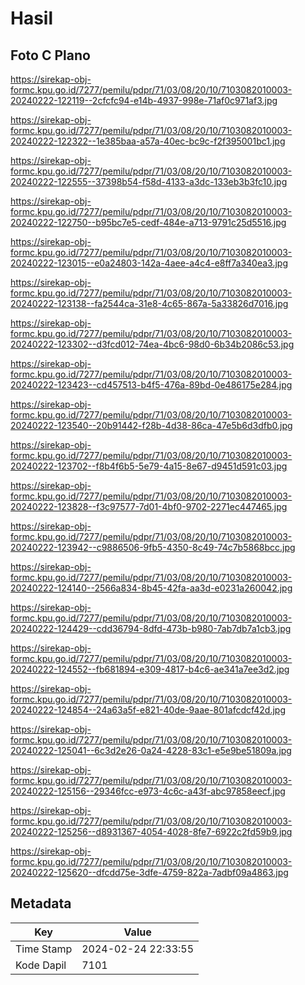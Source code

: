 # Hasil

## Foto C Plano

https://sirekap-obj-formc.kpu.go.id/7277/pemilu/pdpr/71/03/08/20/10/7103082010003-20240222-122119--2cfcfc94-e14b-4937-998e-71af0c971af3.jpg

https://sirekap-obj-formc.kpu.go.id/7277/pemilu/pdpr/71/03/08/20/10/7103082010003-20240222-122322--1e385baa-a57a-40ec-bc9c-f2f395001bc1.jpg

https://sirekap-obj-formc.kpu.go.id/7277/pemilu/pdpr/71/03/08/20/10/7103082010003-20240222-122555--37398b54-f58d-4133-a3dc-133eb3b3fc10.jpg

https://sirekap-obj-formc.kpu.go.id/7277/pemilu/pdpr/71/03/08/20/10/7103082010003-20240222-122750--b95bc7e5-cedf-484e-a713-9791c25d5516.jpg

https://sirekap-obj-formc.kpu.go.id/7277/pemilu/pdpr/71/03/08/20/10/7103082010003-20240222-123015--e0a24803-142a-4aee-a4c4-e8ff7a340ea3.jpg

https://sirekap-obj-formc.kpu.go.id/7277/pemilu/pdpr/71/03/08/20/10/7103082010003-20240222-123138--fa2544ca-31e8-4c65-867a-5a33826d7016.jpg

https://sirekap-obj-formc.kpu.go.id/7277/pemilu/pdpr/71/03/08/20/10/7103082010003-20240222-123302--d3fcd012-74ea-4bc6-98d0-6b34b2086c53.jpg

https://sirekap-obj-formc.kpu.go.id/7277/pemilu/pdpr/71/03/08/20/10/7103082010003-20240222-123423--cd457513-b4f5-476a-89bd-0e486175e284.jpg

https://sirekap-obj-formc.kpu.go.id/7277/pemilu/pdpr/71/03/08/20/10/7103082010003-20240222-123540--20b91442-f28b-4d38-86ca-47e5b6d3dfb0.jpg

https://sirekap-obj-formc.kpu.go.id/7277/pemilu/pdpr/71/03/08/20/10/7103082010003-20240222-123702--f8b4f6b5-5e79-4a15-8e67-d9451d591c03.jpg

https://sirekap-obj-formc.kpu.go.id/7277/pemilu/pdpr/71/03/08/20/10/7103082010003-20240222-123828--f3c97577-7d01-4bf0-9702-2271ec447465.jpg

https://sirekap-obj-formc.kpu.go.id/7277/pemilu/pdpr/71/03/08/20/10/7103082010003-20240222-123942--c9886506-9fb5-4350-8c49-74c7b5868bcc.jpg

https://sirekap-obj-formc.kpu.go.id/7277/pemilu/pdpr/71/03/08/20/10/7103082010003-20240222-124140--2566a834-8b45-42fa-aa3d-e0231a260042.jpg

https://sirekap-obj-formc.kpu.go.id/7277/pemilu/pdpr/71/03/08/20/10/7103082010003-20240222-124429--cdd36794-8dfd-473b-b980-7ab7db7a1cb3.jpg

https://sirekap-obj-formc.kpu.go.id/7277/pemilu/pdpr/71/03/08/20/10/7103082010003-20240222-124552--fb681894-e309-4817-b4c6-ae341a7ee3d2.jpg

https://sirekap-obj-formc.kpu.go.id/7277/pemilu/pdpr/71/03/08/20/10/7103082010003-20240222-124854--24a63a5f-e821-40de-9aae-801afcdcf42d.jpg

https://sirekap-obj-formc.kpu.go.id/7277/pemilu/pdpr/71/03/08/20/10/7103082010003-20240222-125041--6c3d2e26-0a24-4228-83c1-e5e9be51809a.jpg

https://sirekap-obj-formc.kpu.go.id/7277/pemilu/pdpr/71/03/08/20/10/7103082010003-20240222-125156--29346fcc-e973-4c6c-a43f-abc97858eecf.jpg

https://sirekap-obj-formc.kpu.go.id/7277/pemilu/pdpr/71/03/08/20/10/7103082010003-20240222-125256--d8931367-4054-4028-8fe7-6922c2fd59b9.jpg

https://sirekap-obj-formc.kpu.go.id/7277/pemilu/pdpr/71/03/08/20/10/7103082010003-20240222-125620--dfcdd75e-3dfe-4759-822a-7adbf09a4863.jpg


## Metadata

| Key        | Value               |
| ---------- | ------------------- |
| Time Stamp | 2024-02-24 22:33:55 |
| Kode Dapil | 7101                |



